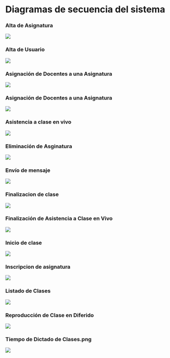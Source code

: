 # Diagramas de secuencia del sistema

### Alta de Asignatura
![](DSS/Alta%20de%20Asignatura.png)


### Alta de Usuario
![](DSS/Alta%20de%20Usuario.png)


### Asignación de Docentes a una Asignatura
![](DSS/Asignación%20de%20Docentes%20a%20una%20Asignatura.png)


### Asignación de Docentes a una Asignatura
![](DSS/Asignación%20de%20Docentes%20a%20una%20Asignatura.png)


### Asistencia a clase en vivo
![](DSS/Asistencia%20a%20clase%20en%20vivo.png)


### Eliminación de Asginatura
![](DSS/Eliminación%20de%20Asginatura.png)


### Envío de mensaje
![](DSS/Envío%20de%20mensaje.png)


### Finalizacion de clase
![](DSS/Finalizacion%20de%20clase.png)


### Finalización de Asistencia a Clase en Vivo
![](DSS/Finalización%20de%20Asistencia%20a%20Clase%20en%20Vivo.png)


### Inicio de clase
![](DSS/Inicio%20de%20clase.png)


### Inscripcion de asignatura
![](DSS/Inscripcion%20de%20asignatura.png)


### Listado de Clases
![](DSS/Listado%20de%20Clases.png)


### Reproducción de Clase en Diferido
![](DSS/Reproducción%20de%20Clase%20en%20Diferido.png)


### Tiempo de Dictado de Clases.png
![](DSS/Tiempo%20de%20Dictado%20de%20Clases.png)
